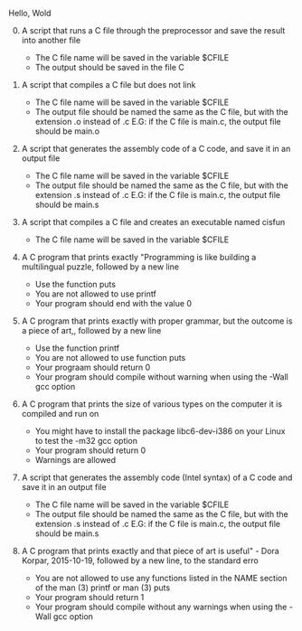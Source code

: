 Hello, Wold

0. A script that runs a C file through the preprocessor and save the result into another file
	- The C file name will be saved in the variable $CFILE
	- The output should be saved in the file C

1. A script that compiles a C file but does not link
	- The C file name will be saved in the variable $CFILE
	- The output file should be named the same as the C file, but with the extension .o instead of .c
		E.G:  if the C file is main.c, the output file should be main.o

2. A script that generates the assembly code of a C code, and save it in an output file
	- The C file name will be saved in the variable $CFILE
	- The output file should be named the same as the C file, but with the extension .s instead of .c 
		E.G: if the C file is main.c, the output file should be main.s

3. A script that compiles a C file and creates an executable named cisfun
	- The C file name will be saved in the variable $CFILE

4. A C program that prints exactly "Programming is like building a multilingual puzzle, followed by a new line
	- Use the function puts
	- You are not allowed to use printf
	- Your program should end with the value 0

5. A C program that prints exactly with proper grammar, but the outcome is a piece of art,, followed by a new line
	- Use the function printf
	- You are not allowed to use function puts
	- Your prograam should return 0
	- Your program should compile without warning when using the -Wall gcc option

6. A C program that prints the size of various types on the computer it is compiled and run on
	- You might have to install the package libc6-dev-i386 on your Linux to test the -m32 gcc option
	- Your program should return 0
	- Warnings are allowed

7. A script that generates the assembly code (Intel syntax) of a C code and save it in an output file
	- The C file name will be saved in the variable $CFILE
	- The output file should be named the same as the C file, but with the extension .s instead of .c
		E.G: if the C file is main.c, the output file should be main.s

8. A C program that prints exactly and that piece of art is useful" - Dora Korpar, 2015-10-19, followed by a new line, to the standard erro
	- You are not allowed to use any functions listed in the NAME section of the man (3) printf or man (3) puts
	- Your program should return 1
	- Your program should compile without any warnings when using the -Wall gcc option

